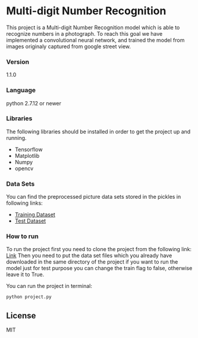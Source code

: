 # Multi-digit Number Recognition
This project is a Multi-digit Number Recognition model which is able to recognize numbers in a photograph. To reach this goal we have implemented a convolutional neural network, and trained the model from images originaly captured from google street view. 


### Version
1.1.0

### Language
 python 2.7.12 or newer 

### Libraries

The following libraries should be installed in order to get the project up and running. 

* Tensorflow
* Matplotlib
* Numpy
* opencv

### Data Sets

You can find the preprocessed picture data sets stored in the pickles in following links:
* [Training Dataset](https://drive.google.com/open?id=0B5Rfp1TOIC8XS19rdEF4ckRHVTg)
* [Test Dataset](https://drive.google.com/open?id=0B5Rfp1TOIC8XZVNXN0tkdkw4Rlk)

### How to run
To run the project first you need to clone the project from the following link:
[Link](https://github.com/ramankh/multi-digit-recognition.git)
Then you need to put the data set files which you already have downloaded in the same directory of the project
if you want to run the model just for test purpose you can change the train flag to false, otherwise leave it to True.

You can run the project in terminal:

```python
python project.py
```

License
----

MIT
